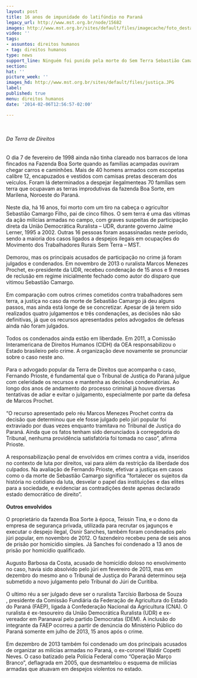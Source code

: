 ```yaml
---
layout: post
title: 16 anos de impunidade do latifúndio no Paraná
legacy_url: http://www.mst.org.br/node/15682
images: http://www.mst.org.br/sites/default/files/imagecache/foto_destaque/justiça.JPG
video: ''
tags:
- assuntos: direitos humanos
- tag: direitos humanos
type: news
support_line: Ninguém foi punido pela morte do Sem Terra Sebastião Camargo Filho.
section: 
hat: ''
picture_week: ''
images_hd: http://www.mst.org.br/sites/default/files/justiça.JPG
label: 
published: true
menu: direitos humanos
date: '2014-02-06T12:56:57-02:00'

---
```

<p><br><br><em>Da Terra de Direitos</em><br><br><br>O dia 7 de fevereiro de 1998 ainda não tinha clareado nos barracos de lona fincados na Fazenda Boa Sorte quando as famílias acampadas ouviram chegar carros e caminhões. Mais de 40 homens armados com escopetas calibre 12, encapuzados e vestidos com camisas pretas desceram dos veículos. Foram lá determinados a despejar ilegalmenteas 70 famílias sem terra que ocupavam as terras improdutivas da fazenda Boa Sorte, em Marilena, Noroeste do Paraná.<br><br>Neste dia, há 16 anos, foi morto com um tiro na cabeça o agricultor Sebastião Camargo Filho, pai de cinco filhos. O sem terra é uma das vítimas da ação milícias armadas no campo, com graves suspeitas de participação direta da União Democrática Ruralista – UDR, durante governo Jaime Lerner, 1995 a 2002. Outras 16 pessoas foram assassinadas neste período, sendo a maioria dos casos ligados a despejos ilegais em ocupações do Movimento dos Trabalhadores Rurais Sem Terra – MST.<br><br>Demorou, mas os principais acusados de participação no crime já foram julgados e condenados. Em novembro de 2013 o ruralista Marcos Menezes Prochet, ex-presidente da UDR, recebeu condenação de 15 anos e 9 meses de reclusão em regime inicialmente fechado como autor do disparo que vitimou Sebastião Camargo.<br><br>Em comparação com outros crimes cometidos contra trabalhadores sem terra, a justiça no caso da morte de Sebastião Camargo já deu alguns passos, mas ainda está longe de se concretizar. Apesar de já terem sido realizados quatro julgamentos e três condenações, as decisões não são definitivas, já que os recursos apresentados pelos advogados de defesas ainda não foram julgados.<br><br>Todos os condenados ainda estão em liberdade. Em 2011, a Comissão Interamericana de Direitos Humanos (CIDH) da OEA responsabilizou o Estado brasileiro pelo crime. A organização deve novamente se pronunciar sobre o caso neste ano.<br><br>Para o advogado popular da Terra de Direitos que acompanha o caso, Fernando Prioste, é fundamental que o Tribunal de Justiça do Paraná julgue com celeridade os recursos e mantenha as decisões condenatórias. Ao longo dos anos de andamento do processo criminal já houve diversas tentativas de adiar e evitar o julgamento, especialmente por parte da defesa de Marcos Prochet.<br><br>“O recurso apresentado pelo réu Marcos Menezes Prochet contra da decisão que determinou que ele fosse julgado pelo júri popular foi extraviado por duas vezes enquanto tramitava no Tribunal de Justiça do Paraná. Ainda que os fatos tenham sido denunciados à corregedoria do Tribunal, nenhuma providência satisfatória foi tomada no caso”, afirma Prioste.<br><br>A responsabilização penal de envolvidos em crimes contra a vida, inseridos no contexto de luta por direitos, vai para além da restrição da liberdade dos culpados. Na avaliação de Fernando Prioste, efetivar a justiças em casos como o da morte de Sebastião Camargo significa “fortalecer os sujeitos da história no cotidiano da luta, desvelar o papel das instituições e das elites para a sociedade, e evidenciar as contradições deste apenas declarado estado democrático de direito”.<br><br><strong>Outros envolvidos</strong><br><br>O proprietário da fazenda Boa Sorte à época, Teissin Tina, e o dono da empresa de segurança privada, utilizada para recrutar os jagunços e executar o despejo ilegal, Osnir Sanches, também foram condenados pelo júri popular, em novembro de 2012. O fazendeiro recebeu pena de seis anos de prisão por homicídio simples. Já Sanches foi condenado a 13 anos de prisão por homicídio qualificado.<br><br>Augusto Barbosa da Costa, acusado de homicídio doloso no envolvimento no caso, havia sido absolvido pelo júri em fevereiro de 2013, mas em dezembro do mesmo ano o Tribunal de Justiça do Paraná determinou seja submetido a novo julgamento pelo Tribunal do Júri de Curitiba.<br><br>O ultimo réu a ser julgado deve ser o ruralista Tarcísio Barbosa de Souza<br>, presidente da Comissão Fundiária da Federação de Agricultura do Estado do Paraná (FAEP), ligada à Confederação Nacional da Agricultura (CNA). O ruralista é ex-tesoureiro da União Democrática Ruralista (UDR) e ex-vereador em Paranavaí pelo partido Democratas (DEM). A inclusão do integrante da FAEP ocorreu a partir de denúncia do Ministério Público do Paraná somente em julho de 2013, 15 anos após o crime.<br><br>Em dezembro de 2013 também foi condenado um dos principais acusados de organizar as milícias armadas no Paraná, o ex-coronel Waldir Copetti Neves. O caso batizado pela Polícia Federal como “Operação Março Branco”, deflagrada em 2005, que desmantelou o esquema de milícias armadas que atuavam em despejos violentos no estado.</p><p>&nbsp;</p><p>&nbsp;</p>
